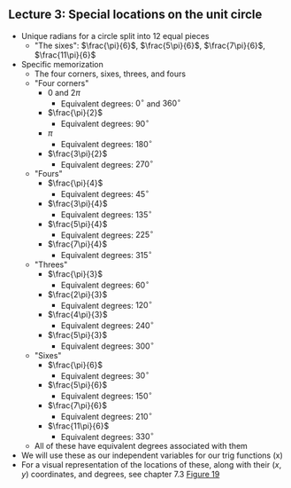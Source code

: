 ## Lecture 3: Special locations on the unit circle
- Unique radians for a circle split into 12 equal pieces
    - "The sixes": $\frac{\pi}{6}$, $\frac{5\pi}{6}$, $\frac{7\pi}{6}$, $\frac{11\pi}{6}$
- Specific memorization
    - The four corners, sixes, threes, and fours
    - "Four corners"
        - $0$ and $2\pi$
            - Equivalent degrees: $0^\circ$ and $360^\circ$
        - $\frac{\pi}{2}$
            - Equivalent degrees: $90^\circ$
        - $\pi$
            - Equivalent degrees: $180^\circ$
        - $\frac{3\pi}{2}$
            - Equivalent degrees: $270^\circ$
    - "Fours"
        - $\frac{\pi}{4}$
            - Equivalent degrees: $45^\circ$
        - $\frac{3\pi}{4}$
            - Equivalent degrees: $135^\circ$
        - $\frac{5\pi}{4}$
            - Equivalent degrees: $225^\circ$
        - $\frac{7\pi}{4}$
            - Equivalent degrees: $315^\circ$
    - "Threes"
        - $\frac{\pi}{3}$
            - Equivalent degrees: $60^\circ$
        - $\frac{2\pi}{3}$
            - Equivalent degrees: $120^\circ$
        - $\frac{4\pi}{3}$
            - Equivalent degrees: $240^\circ$
        - $\frac{5\pi}{3}$
            - Equivalent degrees: $300^\circ$
    - "Sixes"
        - $\frac{\pi}{6}$
            - Equivalent degrees: $30^\circ$
        - $\frac{5\pi}{6}$
            - Equivalent degrees: $150^\circ$
        - $\frac{7\pi}{6}$
            - Equivalent degrees: $210^\circ$
        - $\frac{11\pi}{6}$
            - Equivalent degrees: $330^\circ$
    - All of these have equivalent degrees associated with them
- We will use these as our independent variables for our trig functions (x)
- For a visual representation of the locations of these, along with their $(x,y)$ coordinates, and degrees, see chapter 7.3 [Figure 19](https://openstax.org/books/algebra-and-trigonometry-2e/pages/7-3-unit-circle#Figure_07_03_017)

